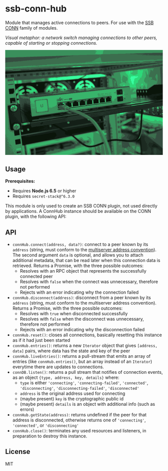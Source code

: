 # ssb-conn-hub

Module that manages active connections to peers. For use with the [SSB CONN](https://github.com/staltz/ssb-conn) family of modules.

*Visual metaphor: a network switch managing connections to other peers, capable of starting or stopping connections.*

![hub.png](./hub.png)

## Usage

**Prerequisites:**

- Requires **Node.js 6.5** or higher
- Requires `secret-stack@^6.3.0`

This module is only used to create an SSB CONN plugin, not used directly by applications. A ConnHub instance should be available on the CONN plugin, with the following API:

## API

* `connHub.connect(address, data?)`: connect to a peer known by its `address` (string, must conform to the [multiserver address convention](https://github.com/dominictarr/multiserver-address)). The second argument `data` is optional, and allows you to attach additional metadata, that can be read later when this connection data is retrieved. Returns a Promise, with the three possible outcomes:
  - Resolves with an RPC object that represents the successfully connected peer
  - Resolves with `false` when the connect was unnecessary, therefore not performed
  - Rejects with an error indicating why the connection failed
* `connHub.disconnect(address)`: disconnect from a peer known by its `address` (string, must conform to the multiserver address convention). Returns a Promise, with the three possible outcomes:
  - Resolves with `true` when disconnected successfully
  - Resolves with `false` when the disconnect was unnecessary, therefore not performed
  - Rejects with an error indicating why the disconnection failed
* `connHub.reset()`: closes all connections, basically resetting this instance as if it had just been started
* `connHub.entries()`: returns a new `Iterator` object that gives `[address, data]` pairs, where data has the state and key of the peer
* `connHub.liveEntries()`: returns a pull-stream that emits an array of entries (like `connHub.entries()`, but an array instead of an `Iterator`) everytime there are updates to connections.
* `connDB.listen()`: returns a pull stream that notifies of connection events, as an object `{type, address, key, details}` where:
  - `type` is either `'connecting'`, `'connecting-failed'`, `'connected'`, `'disconnecting'`, `'disconnecting-failed'`, `'disconnected'`
  - `address` is the original address used for connecting
  - (maybe present) `key` is the cryptographic public id
  - (maybe present) `details` is an object with additional info (such as errors)
* `connHub.getState(address)`: returns undefined if the peer for that address is disconnected, otherwise returns one of `'connecting'`, `'connected'`, or `'disconnecting'`
* `connHub.close()`: terminates any used resources and listeners, in preparation to destroy this instance.

## License

MIT
